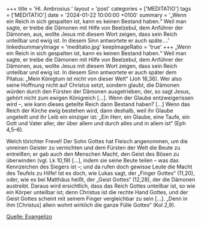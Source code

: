 +++
title = 'Hl. Ambrosius  '
layout = 'post'
categories = ['MEDITATIO']
tags = ['MEDITATIO']
date = '2024-01-22 10:00:00 +0100'
summary = '„Wenn ein Reich in sich gespalten ist, kann es keinen Bestand haben.“ Weil man sagte, er treibe die Dämonen mit Hilfe von Beelzebul, dem Anführer der Dämonen, aus, wollte Jesus mit diesem Wort zeigen, dass sein Reich unteilbar und ewig ist. In diesem Sinn antwortete er auch späte....'
linkedsummaryImage = 'meditatio.jpg'
keepImageRatio = 'true'
+++
„Wenn ein Reich in sich gespalten ist, kann es keinen Bestand haben.“ Weil man sagte, er treibe die Dämonen mit Hilfe von Beelzebul, dem Anführer der Dämonen, aus, wollte Jesus mit diesem Wort zeigen, dass sein Reich unteilbar und ewig ist. In diesem Sinn antwortete er auch später dem Pilatus: „Mein Königtum ist nicht von dieser Welt“ (Joh 18,36).<!--more--> Wer also seine Hoffnung nicht auf Christus setzt, sondern glaubt, die Dämonen würden durch den Fürsten der Dämonen ausgetrieben, der, so sagt Jesus, gehört nicht zum ewigen Königreich […]. Wenn der Glaube entzweigerissen wird –, wie kann dieses geteilte Reich dann Bestand haben? […] Wenn das Reich der Kirche ewig bestehen wird, dann deshalb, weil ihr Glaube ungeteilt und ihr Leib ein einziger ist: „Ein Herr, ein Glaube, eine Taufe, ein Gott und Vater aller, der über allem und durch alles und in allem ist“ (Eph 4,5–6).

Welch törichter Frevel! Der Sohn Gottes hat Fleisch angenommen, um die unreinen Geister zu vernichten und dem Fürsten der Welt die Beute zu entreißen; er gab auch den Menschen Macht, den Geist des Bösen zu überwinden (vgl. Lk 10,19) […], indem sie seine Beute teilen – was das Kennzeichen des Siegers ist –; und da rufen doch gewisse Leute die Macht des Teufels zu Hilfe! Ist es doch, wie Lukas sagt, der „Finger Gottes“ (11,20), oder, wie es bei Matthäus heißt, der „Geist Gottes“ (12,28), der die Dämonen austreibt. Daraus wird ersichtlich, dass das Reich Gottes unteilbar ist, so wie ein Körper unteilbar ist; denn Christus ist die rechte Hand Gottes, und der Geist Gottes scheint mit seinem Finger vergleichbar zu sein […]. „Denn in ihm [Christus] allein wohnt wirklich die ganze Fülle Gottes“ (Kol 2,9).




[Quelle: Evangelizo](https://evangeliumtagfuertag.org/DE/gospel)
